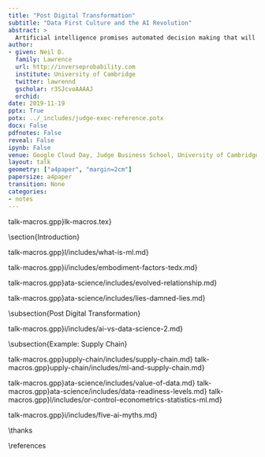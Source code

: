 ```yaml
---
title: "Post Digital Transformation"
subtitle: "Data First Culture and the AI Revolution"
abstract: >
  Artificial intelligence promises automated decision making that will alleviate and revolutionise the nature of work. In practice, we know from previous technological solutions, new technologies often take time to percolate through to productivity. Robert Solow’s paradox saw “computers everywhere, except in the productivity statistics”. This session will equip attendees with an understanding of how to establish best practices around automated decision making. In particular, we will focus on the raw material of the AI revolution: the data.
author:
- given: Neil D.
  family: Lawrence
  url: http://inverseprobability.com
  institute: University of Cambridge
  twitter: lawrennd
  gscholar: r3SJcvoAAAAJ
  orchid: 
date: 2019-11-19
pptx: True
potx: ../_includes/judge-exec-reference.potx
docx: False
pdfnotes: False
reveal: False
ipynb: False
venue: Google Cloud Day, Judge Business School, University of Cambridge
layout: talk
geometry: ["a4paper", "margin=2cm"]
papersize: a4paper
transition: None
categories:
- notes
---
```


talk-macros.gpp}lk-macros.tex}

\section{Introduction}


talk-macros.gpp}l/includes/what-is-ml.md}

<!-- Embodiment Factors-->

talk-macros.gpp}i/includes/embodiment-factors-tedx.md}

<!-- Data Science (why it's happening) -->

talk-macros.gpp}ata-science/includes/evolved-relationship.md}

talk-macros.gpp}ata-science/includes/lies-damned-lies.md}

\subsection{Post Digital Transformation}

talk-macros.gpp}i/includes/ai-vs-data-science-2.md}

\subsection{Example: Supply Chain}

talk-macros.gpp}upply-chain/includes/supply-chain.md}
talk-macros.gpp}upply-chain/includes/ml-and-supply-chain.md}

<!--Duke of York Effect -->

talk-macros.gpp}ata-science/includes/value-of-data.md}
talk-macros.gpp}ata-science/includes/data-readiness-levels.md}
talk-macros.gpp}l/includes/or-control-econometrics-statistics-ml.md}


talk-macros.gpp}i/includes/five-ai-myths.md}


\thanks

\references
